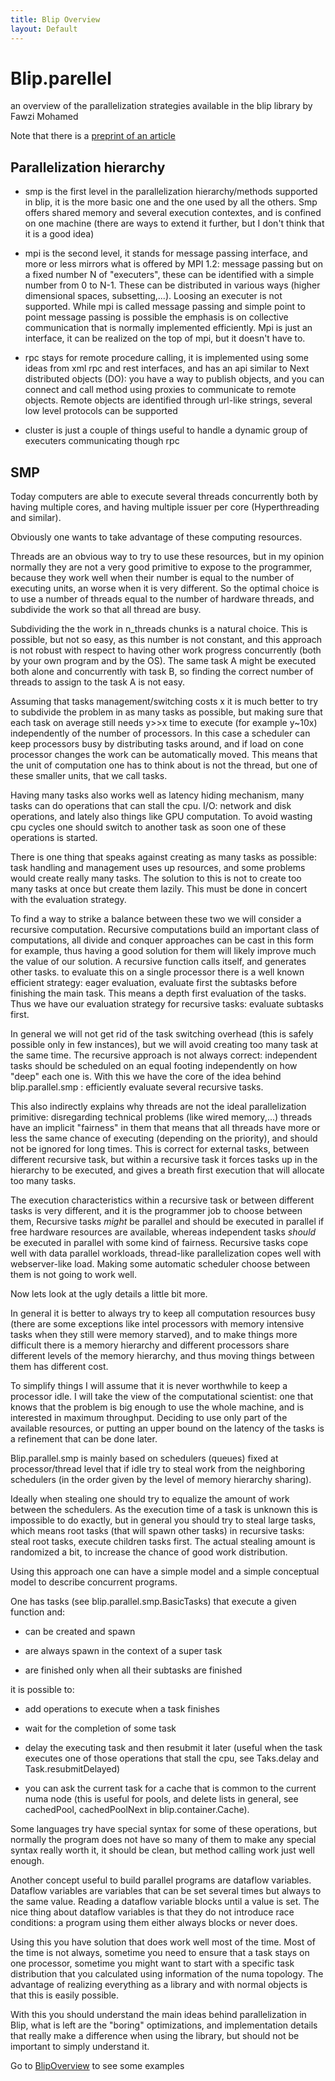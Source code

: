 ```yaml
---
title: Blip Overview
layout: Default
---
```

Blip.parellel
=============
an overview of the parallelization strategies available in the blip library
    by Fawzi Mohamed

Note that there is a [preprint of an article](https://github.com/fawzi/blip/raw/master/paraArt.pdf) 

Parallelization hierarchy
-------------------------
 * smp is the first level in the parallelization hierarchy/methods supported in
   blip, it is the more basic one and the one used by all the others. Smp offers
   shared memory and several execution contextes, and is confined on one machine
   (there are ways to extend it further, but I don't think that it is a good
   idea)
 
 * mpi is the second level, it stands for message passing interface, and more or
   less mirrors what is offered by MPI 1.2: message passing but on a fixed number
   N of "executers", these can be identified with a simple number from 0 to N-1.
   These can be distributed in various ways (higher dimensional spaces,
   subsetting,...). Loosing an executer is not supported. While mpi is called
   message passing and simple point to point message passing is possible the
   emphasis is on collective communication that is normally implemented
   efficiently. Mpi is just an interface, it can be realized on the top of mpi,
   but it doesn't have to.
 
 * rpc stays for remote procedure calling, it is implemented using some ideas
   from xml rpc and rest interfaces, and has an api similar to Next distributed
   objects (DO): you have a way to publish objects, and you can connect and call
   method using proxies to communicate to remote objects. Remote objects are
   identified through url-like strings, several low level protocols can be
   supported
 
 * cluster is just a couple of things useful to handle a dynamic group of
   executers communicating though rpc

SMP
----
Today computers are able to execute several threads concurrently both by having
multiple cores, and having multiple issuer per core (Hyperthreading and
similar).

Obviously one wants to take advantage of these computing resources.

Threads are an obvious way to try to use these resources, but in my opinion
normally they are not a very good primitive to expose to the programmer, because
they work well when their number is equal to the number of executing units, an
worse when it is very different. So the optimal choice is to use a number of
threads equal to the number of hardware threads, and subdivide the work so that
all thread are busy.

Subdividing the the work in n_threads chunks is a natural choice. This is
possible, but not so easy, as this number is not constant, and this approach is
not robust with respect to having other work progress concurrently (both by your
own program and by the OS). The same task A might be executed both alone and
concurrently with task B, so finding the correct number of threads to assign to
the task A is not easy.

Assuming that tasks management/switching costs x it is much better to try to
subdivide the problem in as many tasks as possible, but making sure that each
task on average still needs y>>x time to execute (for example y~10x)
independently of the number of processors. In this case a scheduler can keep
processors busy by distributing tasks around, and if load on cone processor
changes the work can be automatically moved. This means that the unit of
computation one has to think about is not the thread, but one of these smaller
units, that we call tasks.

Having many tasks also works well as latency hiding mechanism, many tasks can do
operations that can stall the cpu. I/O: network and disk operations, and lately
also things like GPU computation. To avoid wasting cpu cycles one should switch
to another task as soon one of these operations is started.

There is one thing that speaks against creating as many tasks as possible: task
handling and management uses up resources, and some problems would create really
many tasks. The solution to this is not to create too many tasks at once but
create them lazily. This must be done in concert with the evaluation strategy.

To find a way to strike a balance between these two we will consider a recursive
computation. Recursive computations build an important class of computations,
all divide and conquer approaches can be cast in this form for example, thus
having a good solution for them will likely improve much the value of our
solution. A recursive function calls itself, and generates other tasks. to
evaluate this on a single processor there is a well known efficient strategy:
eager evaluation, evaluate first the subtasks before finishing the main task.
This means a depth first evaluation of the tasks. Thus we have our evaluation
strategy for recursive tasks: evaluate subtasks first.

In general we will not get rid of the task switching overhead (this is safely
possible only in few instances), but we will avoid creating too many task at the
same time. The recursive approach is not always correct: independent tasks
should be scheduled on an equal footing independently on how "deep" each one is.
With this we have the core of the idea behind blip.parallel.smp : efficiently
evaluate several recursive tasks.

This also indirectly explains why threads are not the ideal parallelization
primitive: disregarding technical problems (like wired memory,...) threads have
an implicit "fairness" in them that means that all threads have more or less
the same chance of executing (depending on the priority), and should not be
ignored for long times.
This is correct for external tasks, between different recursive task, but
within a recursive task it forces tasks up in the hierarchy to be executed,
and gives a breath first execution that will allocate too many tasks.

The execution characteristics within a recursive task or between different tasks
is very different, and it is the programmer job to choose between them,
Recursive tasks *might* be parallel and should be executed in parallel
if free hardware resources are available, whereas independent tasks *should*
be executed in parallel with some kind of fairness.
Recursive tasks cope well with data parallel workloads, thread-like parallelization
copes well with webserver-like load.
Making some automatic scheduler choose between them is not going to work well.

Now lets look at the ugly details a little bit more.

In general it is better to always try to keep all computation resources busy
(there are some exceptions like intel processors with memory intensive tasks
when they still were memory starved), and to make things more difficult there is
a memory hierarchy and different processors share different levels of the memory
hierarchy, and thus moving things between them has different cost.

To simplify things I will assume that it is never worthwhile to keep a processor
idle. I will take the view of the computational scientist: one that knows that
the problem is big enough to use the whole machine, and is interested in maximum
throughput. Deciding to use only part of the available resources, or putting an
upper bound on the latency of the tasks is a refinement that can be done later.

Blip.parallel.smp is mainly based on schedulers (queues) fixed at
processor/thread level that if idle try to steal work from the neighboring
schedulers (in the order given by the level of memory hierarchy sharing).

Ideally when stealing one should try to equalize the amount of work between the
schedulers. As the execution time of a task is unknown this is impossible to do
exactly, but in general you should try to steal large tasks, which means root
tasks (that will spawn other tasks) in recursive tasks: steal root tasks,
execute children tasks first. The actual stealing amount is randomized a bit, to
increase the chance of good work distribution.

Using this approach one can have a simple model and a simple conceptual model to
describe concurrent programs.

One has tasks (see blip.parallel.smp.BasicTasks) that execute a given function and:

 - can be created and spawn
 
 - are always spawn in the context of a super task
 
 - are finished only when all their subtasks are finished
 
 it is possible to:
 
 - add operations to execute when a task finishes
 
 - wait for the completion of some task
 
 - delay the executing task and then resubmit it later (useful when the task
   executes one of those operations that stall the cpu, see Taks.delay and
   Task.resubmitDelayed)
 
 - you can ask the current task for a cache that is common to the current numa
   node (this is useful for pools, and delete lists in general, see cachedPool,
   cachedPoolNext in blip.container.Cache).

Some languages try have special syntax for some of these operations, but
normally the program does not have so many of them to make any special syntax
really worth it, it should be clean, but method calling work just well enough.

Another concept useful to build parallel programs are dataflow variables.
Dataflow variables are variables that can be set several times but always to the
same value. Reading a dataflow variable blocks until a value is set. The nice
thing about dataflow variables is that they do not introduce race conditions: a
program using them either always blocks or never does.

Using this you have solution that does work well most of the time. Most of the
time is not always, sometime you need to ensure that a task stays on one
processor, sometime you might want to start with a specific task distribution
that you calculated using information of the numa topology. The advantage of
realizing everything as a library and with normal objects is that this is easily
possible.

With this you should understand the main ideas behind parallelization in Blip,
what is left are the "boring" optimizations, and implementation details that
really make a difference when using the library, but should not be important to
simply understand it.

Go to [BlipOverview](BlipOverview.html) to see some examples